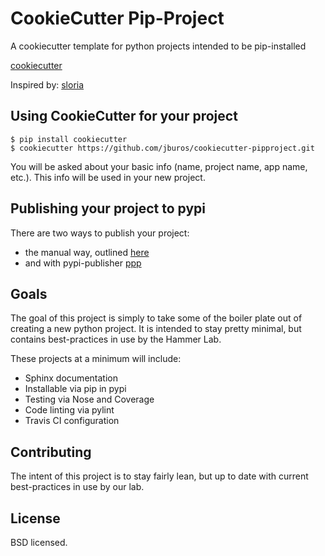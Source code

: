 CookieCutter Pip-Project
========================

A cookiecutter template for python projects intended to be pip-installed

[cookiecutter](https://github.com/audreyr/cookiecutter)

Inspired by: [sloria](https://github.com/sloria/cookiecutter-flask.git)


Using CookieCutter for your project
-----------------------------------

    $ pip install cookiecutter
    $ cookiecutter https://github.com/jburos/cookiecutter-pipproject.git

You will be asked about your basic info (name, project name, app name, etc.). This info will be used in your new project.


Publishing your project to pypi
-------------------------------

There are two ways to publish your project:

 * the manual way, outlined [here](http://www.willmcginnis.com/2015/11/12/create-a-pip-installable-python-package-in-2-minutes/)
 * and with pypi-publisher [ppp](https://github.com/wdm0006/pypi-publisher)
 
Goals
-----

The goal of this project is simply to take some of the boiler plate out of creating a new python project. It is intended
to stay pretty minimal, but contains best-practices in use by the Hammer Lab. 

These projects at a minimum will include:

 * Sphinx documentation
 * Installable via pip in pypi
 * Testing via Nose and Coverage
 * Code linting via pylint 
 * Travis CI configuration

Contributing
------------

The intent of this project is to stay fairly lean, but up to date with current best-practices in use by our lab.

License
-------

BSD licensed.
